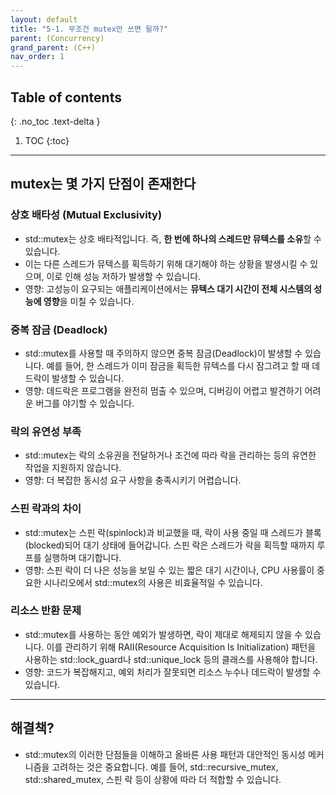 ```yaml
---
layout: default
title: "5-1. 무조건 mutex만 쓰면 될까?"
parent: (Concurrency)
grand_parent: (C++)
nav_order: 1
---
```


## Table of contents
{: .no_toc .text-delta }

1. TOC
{:toc}

---

## mutex는 몇 가지 단점이 존재한다

### 상호 배타성 (Mutual Exclusivity)

* std::mutex는 상호 배타적입니다. 즉, **한 번에 하나의 스레드만 뮤텍스를 소유**할 수 있습니다. 
* 이는 다른 스레드가 뮤텍스를 획득하기 위해 대기해야 하는 상황을 발생시킬 수 있으며, 이로 인해 성능 저하가 발생할 수 있습니다.
* 영향: 고성능이 요구되는 애플리케이션에서는 **뮤텍스 대기 시간이 전체 시스템의 성능에 영향**을 미칠 수 있습니다.

### 중복 잠금 (Deadlock)

* std::mutex를 사용할 때 주의하지 않으면 중복 잠금(Deadlock)이 발생할 수 있습니다. 예를 들어, 한 스레드가 이미 잠금을 획득한 뮤텍스를 다시 잠그려고 할 때 데드락이 발생할 수 있습니다.
* 영향: 데드락은 프로그램을 완전히 멈출 수 있으며, 디버깅이 어렵고 발견하기 어려운 버그를 야기할 수 있습니다.

### 락의 유연성 부족

* std::mutex는 락의 소유권을 전달하거나 조건에 따라 락을 관리하는 등의 유연한 작업을 지원하지 않습니다.
* 영향: 더 복잡한 동시성 요구 사항을 충족시키기 어렵습니다.

### 스핀 락과의 차이

* std::mutex는 스핀 락(spinlock)과 비교했을 때, 락이 사용 중일 때 스레드가 블록(blocked)되어 대기 상태에 들어갑니다. 스핀 락은 스레드가 락을 획득할 때까지 루프를 실행하며 대기합니다.
* 영향: 스핀 락이 더 나은 성능을 보일 수 있는 짧은 대기 시간이나, CPU 사용률이 중요한 시나리오에서 std::mutex의 사용은 비효율적일 수 있습니다.

### 리소스 반환 문제

* std::mutex를 사용하는 동안 예외가 발생하면, 락이 제대로 해제되지 않을 수 있습니다. 이를 관리하기 위해 RAII(Resource Acquisition Is Initialization) 패턴을 사용하는 std::lock_guard나 std::unique_lock 등의 클래스를 사용해야 합니다.
* 영향: 코드가 복잡해지고, 예외 처리가 잘못되면 리소스 누수나 데드락이 발생할 수 있습니다.

---

## 해결책?

* std::mutex의 이러한 단점들을 이해하고 올바른 사용 패턴과 대안적인 동시성 메커니즘을 고려하는 것은 중요합니다. 예를 들어, std::recursive_mutex, std::shared_mutex, 스핀 락 등이 상황에 따라 더 적합할 수 있습니다.